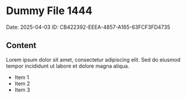 # Dummy File 1444

Date: 2025-04-03
ID: CB422392-EEEA-4857-A165-63FCF3FD4735

## Content

Lorem ipsum dolor sit amet, consectetur adipiscing elit.
Sed do eiusmod tempor incididunt ut labore et dolore magna aliqua.

* Item 1
* Item 2
* Item 3

